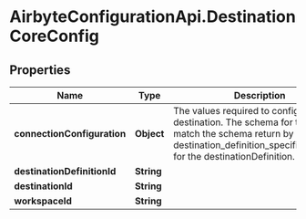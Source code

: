 # AirbyteConfigurationApi.DestinationCoreConfig

## Properties

Name | Type | Description | Notes
------------ | ------------- | ------------- | -------------
**connectionConfiguration** | **Object** | The values required to configure the destination. The schema for this must match the schema return by destination_definition_specifications/get for the destinationDefinition. | 
**destinationDefinitionId** | **String** |  | 
**destinationId** | **String** |  | [optional] 
**workspaceId** | **String** |  | 


